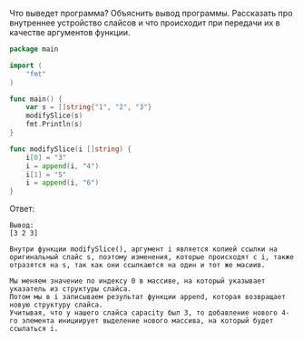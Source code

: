 Что выведет программа? Объяснить вывод программы. Рассказать про внутреннее устройство слайсов и что происходит при передачи их в качестве аргументов функции.

```go
package main

import (
	"fmt"
)

func main() {
	var s = []string{"1", "2", "3"}
	modifySlice(s)
	fmt.Println(s)
}

func modifySlice(i []string) {
	i[0] = "3"
	i = append(i, "4")
	i[1] = "5"
	i = append(i, "6")
}
```

Ответ:
```
Вывод:
[3 2 3]

Внутри функции modifySlice(), аргумент i является копией ссылки на оригинальный слайс s, поэтому изменения, которые происходят с i, также отразятся на s, так как они ссылкаются на один и тот же масиив.

Мы меняем значение по индексу 0 в массиве, на который указывает указатель из структуры слайса.
Потом мы в i записываем результат функции append, которая возвращает новую структуру слайса.
Учитывая, что у нашего слайса capacity был 3, то добавление нового 4-го элемента инициирует выделение нового массива, на который будет ссылаться i.

```
